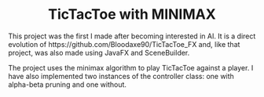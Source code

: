 <h1 align="center">TicTacToe with MINIMAX</h1>
<p>
This project was the first I made after becoming interested in AI. It is a direct evolution of https://github.com/Bloodaxe90/TicTacToe_FX and, like that project, was also made using
JavaFX and SceneBuilder.
</p>

<p>
  The project uses the minimax algorithm to play TicTacToe against a player. I have also implemented two instances of the controller class: one with alpha-beta pruning and one without.
</p>

